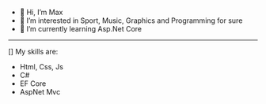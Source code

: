 - 👋 Hi, I’m Max
- 👀 I’m interested in Sport, Music, Graphics and Programming for sure
- 🌱 I’m currently learning Asp.Net Core

--------------------------------------------------------------------------

[] My skills are:
- Html, Css, Js
- C#
- EF Core
- AspNet Mvc
<!---
Maxvel62/Maxvel62 is a ✨ special ✨ repository because its `README.md` (this file) appears on your GitHub profile.
You can click the Preview link to take a look at your changes.
--->
